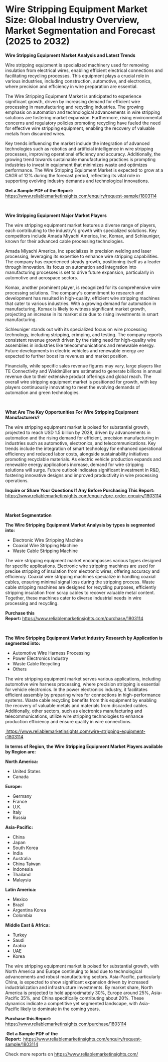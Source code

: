 <p><h1>Wire Stripping Equipment Market Size: Global Industry Overview, Market Segmentation and Forecast (2025 to 2032)</h1></p><p><strong>Wire Stripping Equipment Market Analysis and Latest Trends</strong></p>
<p><p>Wire stripping equipment is specialized machinery used for removing insulation from electrical wires, enabling efficient electrical connections and facilitating recycling processes. This equipment plays a crucial role in various industries, including construction, automotive, and electronics, where precision and efficiency in wire preparation are essential.</p><p>The Wire Stripping Equipment Market is anticipated to experience significant growth, driven by increasing demand for efficient wire processing in manufacturing and recycling industries. The growing emphasis on automation and technological advancements in wire stripping solutions are fostering market expansion. Furthermore, rising environmental concerns and regulatory policies promoting recycling have fueled the need for effective wire stripping equipment, enabling the recovery of valuable metals from discarded wires.</p><p>Key trends influencing the market include the integration of advanced technologies such as robotics and artificial intelligence in wire stripping processes, improving operational efficiency and accuracy. Additionally, the growing trend towards sustainable manufacturing practices is prompting industries to invest in equipment that minimizes waste and optimizes performance. The Wire Stripping Equipment Market is expected to grow at a CAGR of 12% during the forecast period, reflecting its vital role in supporting evolving industry demands and technological innovations.</p></p>
<p><strong>Get a Sample PDF of the Report:&nbsp;</strong> <a href="https://www.reliablemarketinsights.com/enquiry/request-sample/1803114?utm_campaign=2217&utm_medium=2&utm_source=Github&utm_content=ia&utm_term=19022025&utm_id=wire-stripping-equipment">https://www.reliablemarketinsights.com/enquiry/request-sample/1803114</a></p>
<p>&nbsp;</p>
<p><strong>Wire Stripping Equipment Major Market Players</strong></p>
<p><p>The wire stripping equipment market features a diverse range of players, each contributing to the industry's growth with specialized solutions. Key competitors include Amada Miyachi America, Inc, Komax, and Schleuniger, known for their advanced cable processing technologies.</p><p>Amada Miyachi America, Inc specializes in precision welding and laser processing, leveraging its expertise to enhance wire stripping capabilities. The company has experienced steady growth, positioning itself as a leader through innovation. Its focus on automation and integration into manufacturing processes is set to drive future expansion, particularly in automotive and aerospace sectors.</p><p>Komax, another prominent player, is recognized for its comprehensive wire processing solutions. The company's commitment to research and development has resulted in high-quality, efficient wire stripping machines that cater to various industries. With a growing demand for automation in manufacturing, Komax is likely to witness significant market growth, projecting an increase in its market size due to rising investments in smart manufacturing.</p><p>Schleuniger stands out with its specialized focus on wire processing technology, including stripping, crimping, and testing. The company reports consistent revenue growth driven by the rising need for high-quality wire assemblies in industries like telecommunications and renewable energy. Future developments in electric vehicles and renewable energy are expected to further boost its revenues and market position.</p><p>Financially, while specific sales revenue figures may vary, large players like TE Connectivity and Weidmüller are estimated to generate billions in annual revenue due to their extensive product offerings and global reach. The overall wire stripping equipment market is positioned for growth, with key players continuously innovating to meet the evolving demands of automation and green technologies.</p></p>
<p>&nbsp;</p>
<p><strong>What Are The Key Opportunities For Wire Stripping Equipment Manufacturers?</strong></p>
<p><p>The wire stripping equipment market is poised for substantial growth, projected to reach USD 1.5 billion by 2028, driven by advancements in automation and the rising demand for efficient, precision manufacturing in industries such as automotive, electronics, and telecommunications. Key trends include the integration of smart technology for enhanced operational efficiency and reduced labor costs, alongside sustainability initiatives promoting recyclable materials. As electric vehicle production expands and renewable energy applications increase, demand for wire stripping solutions will surge. Future outlook indicates significant investment in R&D, fostering innovative designs and improved productivity in wire processing operations.</p></p>
<p><strong>Inquire or Share Your Questions If Any Before Purchasing This Report:</strong> <a href="https://www.reliablemarketinsights.com/enquiry/pre-order-enquiry/1803114?utm_campaign=2217&utm_medium=2&utm_source=Github&utm_content=ia&utm_term=19022025&utm_id=wire-stripping-equipment">https://www.reliablemarketinsights.com/enquiry/pre-order-enquiry/1803114</a></p>
<p>&nbsp;</p>
<p><strong>Market Segmentation</strong></p>
<p><strong>The Wire Stripping Equipment Market Analysis by types is segmented into:</strong></p>
<p><ul><li>Electronic Wire Stripping Machine</li><li>Coaxial Wire Stripping Machine</li><li>Waste Cable Stripping Machine</li></ul></p>
<p><p>The wire stripping equipment market encompasses various types designed for specific applications. Electronic wire stripping machines are used for precise stripping of insulation from electronic wires, offering accuracy and efficiency. Coaxial wire stripping machines specialize in handling coaxial cables, ensuring minimal signal loss during the stripping process. Waste cable stripping machines are designed for recycling purposes, efficiently stripping insulation from scrap cables to recover valuable metal content. Together, these machines cater to diverse industrial needs in wire processing and recycling.</p></p>
<p><strong>Purchase this Report:&nbsp;</strong><a href="https://www.reliablemarketinsights.com/purchase/1803114?utm_campaign=2217&utm_medium=2&utm_source=Github&utm_content=ia&utm_term=19022025&utm_id=wire-stripping-equipment">https://www.reliablemarketinsights.com/purchase/1803114</a></p>
<p>&nbsp;</p>
<p><strong>The Wire Stripping Equipment Market Industry Research by Application is segmented into:</strong></p>
<p><ul><li>Automotive Wire Harness Processing</li><li>Power Electronics Industry</li><li>Waste Cable Recycling</li><li>Others</li></ul></p>
<p><p>The wire stripping equipment market serves various applications, including automotive wire harness processing, where precision stripping is essential for vehicle electronics. In the power electronics industry, it facilitates efficient assembly by preparing wires for connections in high-performance systems. Waste cable recycling benefits from this equipment by enabling the recovery of valuable metals and materials from discarded cables. Additionally, other sectors, such as electronics manufacturing and telecommunications, utilize wire stripping technologies to enhance production efficiency and ensure quality in wire connections.</p></p>
<p><a href="https://www.reliablemarketinsights.com/wire-stripping-equipment-r1803114?utm_campaign=2217&utm_medium=2&utm_source=Github&utm_content=ia&utm_term=19022025&utm_id=wire-stripping-equipment">&nbsp;https://www.reliablemarketinsights.com/wire-stripping-equipment-r1803114</a></p>
<p><strong>In terms of Region, the Wire Stripping Equipment Market Players available by Region are:</strong></p>
<p>
    <p> <strong> North America: </strong>
        <ul>
            <li>United States</li>
            <li>Canada</li>
        </ul>
        </p> 
    <p> <strong> Europe: </strong>
        <ul>
            <li>Germany</li>
            <li>France</li>
            <li>U.K.</li>
            <li>Italy</li>
            <li>Russia</li>
        </ul>
        </p> 
    <p> <strong> Asia-Pacific: </strong>
        <ul>
            <li>China</li>
            <li>Japan</li>
            <li>South Korea</li>
            <li>India</li>
            <li>Australia</li>
            <li>China Taiwan</li>
            <li>Indonesia</li>
            <li>Thailand</li>
            <li>Malaysia</li>
        </ul>
        </p> 
    <p> <strong> Latin America: </strong>
        <ul>
            <li>Mexico</li>
            <li>Brazil</li>
            <li>Argentina Korea</li>
            <li>Colombia</li>
        </ul>
        </p> 
    <p> <strong> Middle East & Africa: </strong>
        <ul>
            <li>Turkey</li>
            <li>Saudi</li>
            <li>Arabia</li>
            <li>UAE</li>
            <li>Korea</li>
        </ul>
    </p>
    </p>
<p><p>The wire stripping equipment market is poised for substantial growth, with North America and Europe continuing to lead due to technological advancements and robust manufacturing sectors. Asia-Pacific, particularly China, is expected to show significant expansion driven by increased industrialization and infrastructure investments. By market share, North America is projected to hold approximately 30%, Europe around 25%, Asia-Pacific 35%, and China specifically contributing about 20%. These dynamics indicate a competitive yet segmented landscape, with Asia-Pacific likely to dominate in the coming years.</p></p>
<p><strong>Purchase this Report: </strong><a href="https://www.reliablemarketinsights.com/purchase/1803114?utm_campaign=2217&utm_medium=2&utm_source=Github&utm_content=ia&utm_term=19022025&utm_id=wire-stripping-equipment">https://www.reliablemarketinsights.com/purchase/1803114</a></p>
<p>&nbsp;<strong>Get a Sample PDF of the Report:&nbsp;&nbsp;</strong><a href="https://www.reliablemarketinsights.com/enquiry/request-sample/1803114?utm_campaign=2217&utm_medium=2&utm_source=Github&utm_content=ia&utm_term=19022025&utm_id=wire-stripping-equipment">https://www.reliablemarketinsights.com/enquiry/request-sample/1803114</a></p>
<p><strong></strong></p>
<p>Check more reports on <a href="https://www.reliablemarketinsights.com/?utm_campaign=2217&utm_medium=2&utm_source=Github&utm_content=ia&utm_term=19022025&utm_id=wire-stripping-equipment">https://www.reliablemarketinsights.com/</a></p>